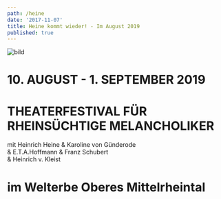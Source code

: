 ```yaml
---
path: /heine
date: '2017-11-07'
title: Heine kommt wieder! - Im August 2019
published: true
---
```


![bild](/ufer-paddel.jpg)


# 10. AUGUST - 1. SEPTEMBER 2019        
# THEATERFESTIVAL FÜR RHEINSÜCHTIGE MELANCHOLIKER 
mit Heinrich Heine & Karoline von Günderode     
& E.T.A.Hoffmann & Franz Schubert     
& Heinrich v. Kleist     
# im Welterbe Oberes Mittelrheintal
